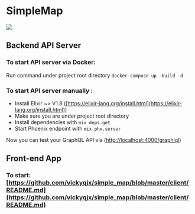 # SimpleMap
![](https://github.com/vickyqjx/simple_map/workflows/Elixir_Test/badge.svg)


## Backend API Server
### To start API server via Docker:
Run command under project root directory `docker-compose up -build -d`

### To start  API server manually :
  * Install Elixir ~> V1.8 ([https://elixir-lang.org/install.html](https://elixir-lang.org/install.html))
  * Make sure you are under project root directory
  * Install dependencies with `mix deps.get`
  * Start Phoenix endpoint with `mix phx.server`

Now you can test your GraphQL API via ([http://localhost:4000/graphiql](http://localhost:4000/graphiql))

## Front-end App
### To start: [https://github.com/vickyqjx/simple_map/blob/master/client/README.md](https://github.com/vickyqjx/simple_map/blob/master/client/README.md)

